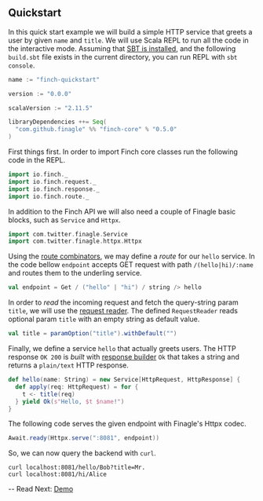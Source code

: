 ## Quickstart

In this quick start example we will build a simple HTTP service that greets a user by given `name` and `title`. We will
use Scala REPL to run all the code in the interactive mode. Assuming that [SBT is installed][1], and the following
`build.sbt` file exists in the current directory, you can run REPL with `sbt console`.

```scala
name := "finch-quickstart"

version := "0.0.0"

scalaVersion := "2.11.5"

libraryDependencies ++= Seq(
  "com.github.finagle" %% "finch-core" % "0.5.0"
)
```

First things first. In order to import Finch core classes run the following code in the REPL.

```scala
import io.finch._
import io.finch.request._
import io.finch.response._
import io.finch.route._
```

In addition to the Finch API we will also need a couple of Finagle basic blocks, such as `Service` and `Httpx`.

```scala
import com.twitter.finagle.Service
import com.twitter.finagle.httpx.Httpx
```

Using the [route combinators](route.md), we may define a _route_ for our `hello` service. In the code bellow `endpoint`
accepts GET request with path `/(hello|hi)/:name` and routes them to the underling service.

```scala
val endpoint = Get / ("hello" | "hi") / string /> hello
```

In order to _read_ the incoming request and fetch the query-string param `title`, we will use the
[request reader](request.md). The defined `RequestReader` reads optional param `title` with an empty string as default
value.

```scala
val title = paramOption("title").withDefault("")
```

Finally, we define a service `hello` that actually greets users. The HTTP response `OK 200` is _built_ with
[response builder](response.md) `Ok` that takes a string and returns a `plain/text` HTTP response.  

```scala
def hello(name: String) = new Service[HttpRequest, HttpResponse] {
  def apply(req: HttpRequest) = for {
    t <- title(req)
  } yield Ok(s"Hello, $t $name!")
}
```

The following code serves the given endpoint with Finagle's Httpx codec.

```scala
Await.ready(Httpx.serve(":8081", endpoint))
```

So, we can now query the backend with `curl`.

```
curl localhost:8081/hello/Bob?title=Mr.
curl localhost:8081/hi/Alice
```

--
Read Next: [Demo](demo.md)

[1]: http://www.scala-sbt.org/0.13/tutorial/Setup.html
